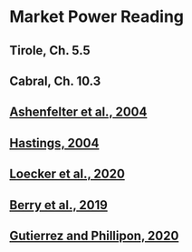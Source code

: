 # Market Power Reading

## Tirole, Ch. 5.5

## Cabral, Ch. 10.3

## [Ashenfelter et al., 2004](https://digitalcommons.wcl.american.edu/facsch_lawrev/1908/)

## [Hastings, 2004](https://www.jstor.org/stable/3592781)

## [Loecker et al., 2020](https://doi.org/10.1093/qje/qjz041)

## [Berry et al., 2019](https://www.jstor.org/stable/26732321)

## [Gutierrez and Phillipon, 2020](https://doi.org/10.3386/w24700)